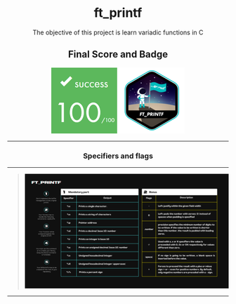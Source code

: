 <h1 align=center> 
<b>ft_printf </b>
</h1>
<p align=center>
The objective of this project is learn variadic functions in C
</p>
<div align=center>
<h2> Final Score and Badge</h2>
<div align=justify">
<img src=https://github.com/guifgomes47/42_utils/blob/main/sucess_mandatory.png alt="Sucess 100/100" width=150px% />
<img src=https://github.com/guifgomes47/42_utils/blob/main/ft_printfe.png alt="42 project badge" width=150px% />
</div>
</div>

---
<h3 align=center>Specifiers and flags</h3>

---
> <img src=https://github.com/guifgomes47/42_utils/blob/main/ft_printf_guide.png alt="Guide"/>


---
